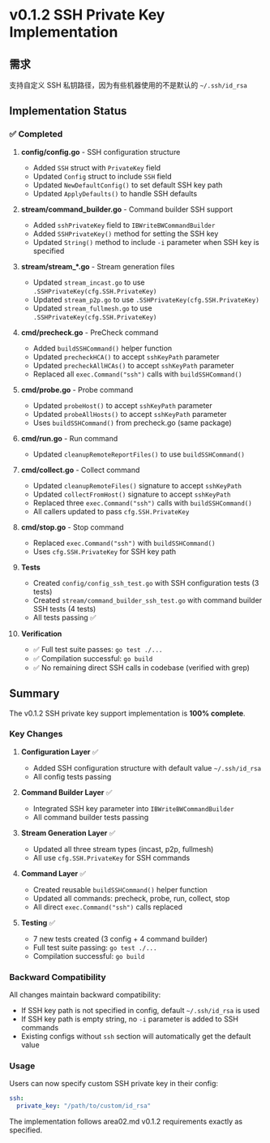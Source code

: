 # v0.1.2 SSH Private Key Implementation

## 需求
支持自定义 SSH 私钥路径，因为有些机器使用的不是默认的 `~/.ssh/id_rsa`

## Implementation Status

### ✅ Completed

1. **config/config.go** - SSH configuration structure
   - Added `SSH` struct with `PrivateKey` field
   - Updated `Config` struct to include `SSH` field
   - Updated `NewDefaultConfig()` to set default SSH key path
   - Updated `ApplyDefaults()` to handle SSH defaults

2. **stream/command_builder.go** - Command builder SSH support
   - Added `sshPrivateKey` field to `IBWriteBWCommandBuilder`
   - Added `SSHPrivateKey()` method for setting the SSH key
   - Updated `String()` method to include `-i` parameter when SSH key is specified

3. **stream/stream_*.go** - Stream generation files
   - Updated `stream_incast.go` to use `.SSHPrivateKey(cfg.SSH.PrivateKey)`
   - Updated `stream_p2p.go` to use `.SSHPrivateKey(cfg.SSH.PrivateKey)`
   - Updated `stream_fullmesh.go` to use `.SSHPrivateKey(cfg.SSH.PrivateKey)`

4. **cmd/precheck.go** - PreCheck command
   - Added `buildSSHCommand()` helper function
   - Updated `precheckHCA()` to accept `sshKeyPath` parameter
   - Updated `precheckAllHCAs()` to accept `sshKeyPath` parameter
   - Replaced all `exec.Command("ssh")` calls with `buildSSHCommand()`

5. **cmd/probe.go** - Probe command
   - Updated `probeHost()` to accept `sshKeyPath` parameter
   - Updated `probeAllHosts()` to accept `sshKeyPath` parameter
   - Uses `buildSSHCommand()` from precheck.go (same package)

6. **cmd/run.go** - Run command
   - Updated `cleanupRemoteReportFiles()` to use `buildSSHCommand()`

7. **cmd/collect.go** - Collect command
   - Updated `cleanupRemoteFiles()` signature to accept `sshKeyPath`
   - Updated `collectFromHost()` signature to accept `sshKeyPath`
   - Replaced three `exec.Command("ssh")` calls with `buildSSHCommand()`
   - All callers updated to pass `cfg.SSH.PrivateKey`

8. **cmd/stop.go** - Stop command
   - Replaced `exec.Command("ssh")` with `buildSSHCommand()`
   - Uses `cfg.SSH.PrivateKey` for SSH key path

9. **Tests**
   - Created `config/config_ssh_test.go` with SSH configuration tests (3 tests)
   - Created `stream/command_builder_ssh_test.go` with command builder SSH tests (4 tests)
   - All tests passing ✅

10. **Verification**
    - ✅ Full test suite passes: `go test ./...`
    - ✅ Compilation successful: `go build`
    - ✅ No remaining direct SSH calls in codebase (verified with grep)

## Summary

The v0.1.2 SSH private key support implementation is **100% complete**.

### Key Changes

1. **Configuration Layer** ✅
   - Added SSH configuration structure with default value `~/.ssh/id_rsa`
   - All config tests passing

2. **Command Builder Layer** ✅
   - Integrated SSH key parameter into `IBWriteBWCommandBuilder`
   - All command builder tests passing

3. **Stream Generation Layer** ✅
   - Updated all three stream types (incast, p2p, fullmesh)
   - All use `cfg.SSH.PrivateKey` for SSH commands

4. **Command Layer** ✅
   - Created reusable `buildSSHCommand()` helper function
   - Updated all commands: precheck, probe, run, collect, stop
   - All direct `exec.Command("ssh")` calls replaced

5. **Testing** ✅
   - 7 new tests created (3 config + 4 command builder)
   - Full test suite passing: `go test ./...`
   - Compilation successful: `go build`

### Backward Compatibility

All changes maintain backward compatibility:
- If SSH key path is not specified in config, default `~/.ssh/id_rsa` is used
- If SSH key path is empty string, no `-i` parameter is added to SSH commands
- Existing configs without `ssh` section will automatically get the default value

### Usage

Users can now specify custom SSH private key in their config:

```yaml
ssh:
  private_key: "/path/to/custom/id_rsa"
```

The implementation follows area02.md v0.1.2 requirements exactly as specified.
